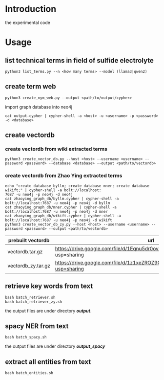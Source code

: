 # Introduction

the experimental code

# Usage

## list technical terms in field of sulfide electrolyte

```shell
python3 list_terms.py --n <how many terms> --model (llama3|qwen2)
```

## create term web

```shell
python3 create_nym_web.py --output <path/to/output/cypher>
```

import graph database into neo4j

```shell
cat output.cypher | cypher-shell -a <host> -u <username> -p <password> -d <database>
```

## create vectordb

### create vectordb from wiki extracted terms

```shell
python3 create_vector_db.py --host <host> --username <username> --password <password> --database <database> --output <path/to/vectordb>
```

### create vectordb from Zhao Ying extracted terms

```shell
echo "create database byllm; create database mner; create database wikift;" | cypher-shell -a bolt://localhost:
7687 -u neo4j -p neo4j -d neo4j
cat zhaoying_graph_db/byllm.cypher | cypher-shell -a bolt://localhost:7687 -u neo4j -p neo4j -d byllm
cat zhaoying_graph_db/mner.cypher | cypher-shell -a bolt://localhost:7687 -u neo4j -p neo4j -d mner
cat zhaoying_graph_db/wikift.cypher | cypher-shell -a bolt://localhost:7687 -u neo4j -p neo4j -d wikift
python3 create_vector_db_zy.py --host <host> --username <username> --password <password> --output <path/to/vectordb>
```

| prebuilt vectordb | url |
|-------------------|-----|
| vectordb.tar.gz   | https://drive.google.com/file/d/1Eqnu5dr0ovmzVSdLzsu7hM6AcPAJY34_/view?usp=sharing |
| vectordb_zy.tar.gz | https://drive.google.com/file/d/1z1xeZROZ9G0U0zgU7qu8C4PqecwROAma/view?usp=sharing |

## retrieve key words from text

```shell
bash batch_retriever.sh
bash batch_retriever_zy.sh
```

the output files are under directory ***output***.

## spacy NER from text

```shell
bash batch_spacy.sh
```

the output files are under directory ***output_spacy***

## extract all entities from text

```shell
bash batch_entities.sh
```
